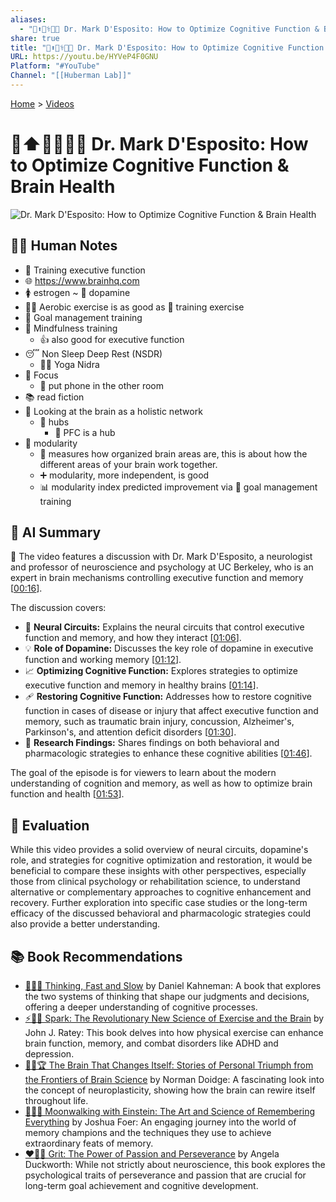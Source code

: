 ```yaml
---
aliases:
  - "🧠⬆️🧑‍⚕️💪💡 Dr. Mark D'Esposito: How to Optimize Cognitive Function & Brain Health"
share: true
title: "🧠⬆️🧑‍⚕️💪💡 Dr. Mark D'Esposito: How to Optimize Cognitive Function & Brain Health"
URL: https://youtu.be/HYVeP4F0GNU
Platform: "#YouTube"
Channel: "[[Huberman Lab]]"
---
```

[Home](../index.md) > [Videos](./index.md)  
# 🧠⬆️🧑‍⚕️💪💡 Dr. Mark D'Esposito: How to Optimize Cognitive Function & Brain Health  
![Dr. Mark D'Esposito: How to Optimize Cognitive Function & Brain Health](https://youtu.be/HYVeP4F0GNU)  
  
## 📝🐒 Human Notes  
- 🧠 Training executive function  
- 🌐 https://www.brainhq.com  
- 🚺 estrogen ~ 🧠 dopamine  
- 🏃‍♀️ Aerobic exercise is as good as 🧠 training exercise  
- 🎯 Goal management training  
- 🧘 Mindfulness training  
  - 👍 also good for executive function  
- 😴 Non Sleep Deep Rest (NSDR)  
  - 🧘‍♀️ Yoga Nidra  
- 🎯 Focus  
  - 📱 put phone in the other room  
- 📚 read fiction  
- 🧠 Looking at the brain as a holistic network  
  - 📍 hubs  
    - 🧠 PFC is a hub  
- 🧩 modularity  
  - 🧠 measures how organized brain areas are, this is about how the different areas of your brain work together.  
  - ➕ modularity, more independent, is good  
  - 📊 modularity index predicted improvement via 🎯 goal management training  
  
## 🤖 AI Summary  
🧠 The video features a discussion with Dr. Mark D'Esposito, a neurologist and professor of neuroscience and psychology at UC Berkeley, who is an expert in brain mechanisms controlling executive function and memory \[[00:16](http://www.youtube.com/watch?v=HYVeP4F0GNU&t=16)\].  
  
The discussion covers:  
* 🧠 **Neural Circuits:** Explains the neural circuits that control executive function and memory, and how they interact \[[01:06](http://www.youtube.com/watch?v=HYVeP4F0GNU&t=66)\].  
* 💡 **Role of Dopamine:** Discusses the key role of dopamine in executive function and working memory \[[01:12](http://www.youtube.com/watch?v=HYVeP4F0GNU&t=72)\].  
* 📈 **Optimizing Cognitive Function:** Explores strategies to optimize executive function and memory in healthy brains \[[01:14](http://www.youtube.com/watch?v=HYVeP4F0GNU&t=74)\].  
* 🩹 **Restoring Cognitive Function:** Addresses how to restore cognitive function in cases of disease or injury that affect executive function and memory, such as traumatic brain injury, concussion, Alzheimer's, Parkinson's, and attention deficit disorders \[[01:30](http://www.youtube.com/watch?v=HYVeP4F0GNU&t=90)\].  
* 🔬 **Research Findings:** Shares findings on both behavioral and pharmacologic strategies to enhance these cognitive abilities \[[01:46](http://www.youtube.com/watch?v=HYVeP4F0GNU&t=106)\].  
  
The goal of the episode is for viewers to learn about the modern understanding of cognition and memory, as well as how to optimize brain function and health \[[01:53](http://www.youtube.com/watch?v=HYVeP4F0GNU&t=113)\].  
  
## 🤔 Evaluation  
While this video provides a solid overview of neural circuits, dopamine's role, and strategies for cognitive optimization and restoration, it would be beneficial to compare these insights with other perspectives, especially those from clinical psychology or rehabilitation science, to understand alternative or complementary approaches to cognitive enhancement and recovery. Further exploration into specific case studies or the long-term efficacy of the discussed behavioral and pharmacologic strategies could also provide a better understanding.  
  
## 📚 Book Recommendations  
* [🤔🐇🐢 Thinking, Fast and Slow](../books/thinking-fast-and-slow.md) by Daniel Kahneman: A book that explores the two systems of thinking that shape our judgments and decisions, offering a deeper understanding of cognitive processes.  
* [⚡🧠🏃 Spark: The Revolutionary New Science of Exercise and the Brain](../books/spark-the-revolutionary-new-science-of-exercise-and-the-brain.md) by John J. Ratey: This book delves into how physical exercise can enhance brain function, memory, and combat disorders like ADHD and depression.  
* [🧠🔄🏆 The Brain That Changes Itself: Stories of Personal Triumph from the Frontiers of Brain Science](../books/the-brain-that-changes-itself.md) by Norman Doidge: A fascinating look into the concept of neuroplasticity, showing how the brain can rewire itself throughout life.  
* [🚶‍♂️🧠 Moonwalking with Einstein: The Art and Science of Remembering Everything](../books/moonwalking-with-einstein-the-art-and-science-of-remembering-everything.md) by Joshua Foer: An engaging journey into the world of memory champions and the techniques they use to achieve extraordinary feats of memory.  
* [❤️‍🔥💪 Grit: The Power of Passion and Perseverance](../books/grit-the-power-of-passion-and-perseverance.md) by Angela Duckworth: While not strictly about neuroscience, this book explores the psychological traits of perseverance and passion that are crucial for long-term goal achievement and cognitive development.